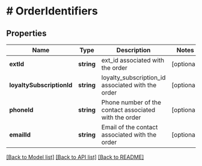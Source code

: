 # # OrderIdentifiers

## Properties

Name | Type | Description | Notes
------------ | ------------- | ------------- | -------------
**extId** | **string** | ext_id associated with the order | [optional]
**loyaltySubscriptionId** | **string** | loyalty_subscription_id associated with the order | [optional]
**phoneId** | **string** | Phone number of the contact associated with the order | [optional]
**emailId** | **string** | Email of the contact associated with the order | [optional]

[[Back to Model list]](../../README.md#models) [[Back to API list]](../../README.md#endpoints) [[Back to README]](../../README.md)
